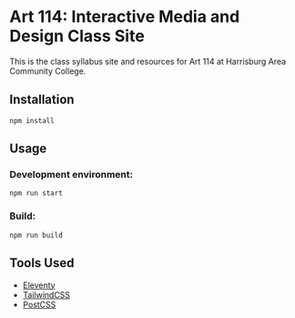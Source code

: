 # Art 114: Interactive Media and Design Class Site

This is the class syllabus site and resources for Art 114 at Harrisburg Area Community College. 

## Installation
```
npm install
```

## Usage

### Development environment:
```
npm run start
```

### Build:
```
npm run build
```


## Tools Used

- [Eleventy](https://www.11ty.dev/) 
- [TailwindCSS](https://tailwindcss.com/)
- [PostCSS](https://postcss.org/)